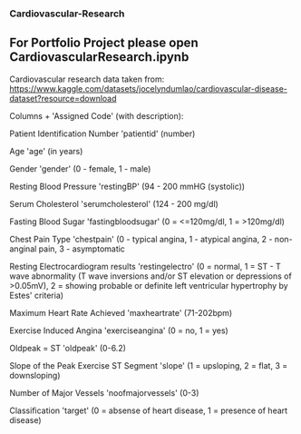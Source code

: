 ### Cardiovascular-Research

## For Portfolio Project please open CardiovascularResearch.ipynb

Cardiovascular research data taken from: https://www.kaggle.com/datasets/jocelyndumlao/cardiovascular-disease-dataset?resource=download


Columns + 'Assigned Code' (with description):


Patient Identification Number    'patientid'              (number)

Age    'age'                               (in years)

Gender    'gender'                         (0 - female, 1 - male)

Resting Blood Pressure    'restingBP'      (94 - 200 mmHG (systolic))

Serum Cholesterol    'serumcholesterol'    (124 - 200 mg/dl)

Fasting Blood Sugar    'fastingbloodsugar'   (0 = <=120mg/dl, 1 = >120mg/dl)

Chest Pain Type    'chestpain'    (0 - typical angina, 1 - atypical angina, 2 - non-anginal pain, 3 - asymptomatic

Resting Electrocardiogram results    'restingelectro'          (0 = normal, 1 = ST - T wave abnormality (T wave inversions and/or ST elevation or depressions of >0.05mV), 2 = showing probable or definite left ventricular hypertrophy by Estes' criteria)

Maximum Heart Rate Achieved 'maxheartrate' (71-202bpm)

Exercise Induced Angina  'exerciseangina' (0 = no, 1 = yes)

Oldpeak = ST 'oldpeak' (0-6.2)

Slope of the Peak Exercise ST Segment 'slope' (1 = upsloping, 2 = flat, 3 = downsloping)

Number of Major Vessels 'noofmajorvessels' (0-3)

Classification 'target' (0 = absense of heart disease, 1 = presence of heart disease)
